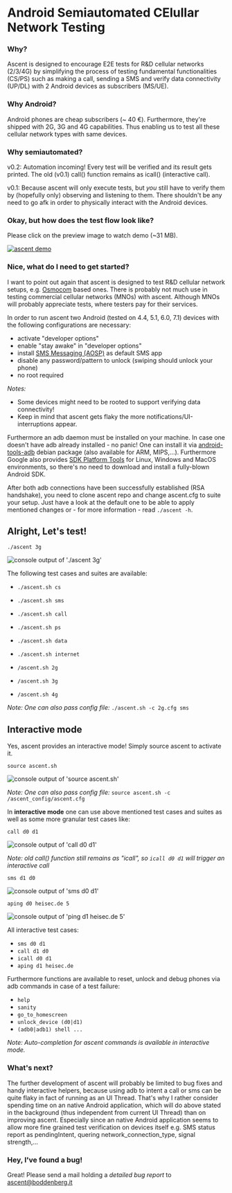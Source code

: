 # **A**ndroid **S**emiautomated **CE**lullar **N**etwork **T**esting

### Why?

Ascent is designed to encourage E2E tests for R&D cellular networks (2/3/4G) by simplifying the process of testing fundamental functionalities (CS/PS) such as making a call, sending a SMS and verify data connectivity (UP/DL) with 2 Android devices as subscribers (MS/UE).

### Why Android?

Android phones are cheap subscribers (~ 40 €). Furthermore, they're shipped with 2G, 3G and 4G capabilities. Thus enabling us to test all these cellular network types with same devices.

### Why semiautomated?

v0.2: Automation incoming! Every test will be verified and its result gets printed. The old (v0.1) call() function remains as icall() (interactive call).

v0.1: Because ascent will only execute tests, but *you* still have to verify them by (hopefully only) observing and listening to them. There shouldn't be any need to go afk in order to physically interact with the Android devices.
<br>

### Okay, but how does the test flow look like?

Please click on the preview image to watch demo (~31 MB).

<a href="https://boddenberg.it/ascent/final_ascent_v0.2.mp4" target="_blank"><img src="https://boddenberg.it/ascent/preview.png"
alt="ascent demo"/></a>


### Nice, what do I need to get started?

I want to point out again that ascent is designed to test R&D cellular network setups, e.g. [Osmocom](https://osmocom.org/) based ones. There is probably not much use in testing commercial cellular networks (MNOs) with ascent. Although MNOs will probably appreciate tests, where testers pay for their services.

In order to run ascent two Android (tested on 4.4, 5.1, 6.0, 7.1) devices with the following configurations are necessary:

* activate "developer options"
* enable "stay awake" in "developer options"
* install [SMS Messaging (AOSP)](https://play.google.com/store/apps/details?id=fr.slvn.mms) as default SMS app
* disable any password/pattern to unlock            (swiping should unlock your phone)
* no root required

*Notes:*
* Some devices might need to be rooted to support verifying data connectivity!
* Keep in mind that ascent gets flaky the more notifications/UI-interruptions appear.

Furthermore an adb daemon must be installed on your machine. In case one doesn't have adb already installed - no panic! One can install it via [android-tools-adb](https://packages.debian.org/jessie/android-tools-adb) debian package (also available for ARM, MIPS,...). Furthermore Google also provides [SDK Platform Tools](https://developer.android.com/studio/releases/platform-tools.html) for Linux, Windows and MacOS environments, so there's no need to download and install a fully-blown Android SDK.

After both adb connections have been successfully established (RSA handshake), you need to clone ascent repo and change ascent.cfg to suite your setup. Just have a look at the default one to be able to apply mentioned changes or - for more information - read `./ascent -h`.
<br>

## Alright, Let's test!

```
./ascent 3g
```
![console output of './ascent 3g'](https://boddenberg.it/ascent/ascent_3g.png)

The following test cases and suites are available:

* `./ascent.sh cs`
* `./ascent.sh sms`
* `./ascent.sh call`

* `./ascent.sh ps`
* `./ascent.sh data`
* `./ascent.sh internet`

* `/ascent.sh 2g`
* `/ascent.sh 3g`
* `/ascent.sh 4g`

*Note: One can also pass config file:* `./ascent.sh -c 2g.cfg sms`

## Interactive mode

Yes, ascent provides an interactive mode! Simply source ascent to activate it.

```
source ascent.sh
```
![console output of 'source ascent.sh'](https://boddenberg.it/ascent/source_ascent.png)

*Note: One can also pass config file:* `source ascent.sh -c /ascent_config/ascent.cfg`

In **interactive mode** one can use above mentioned test cases and suites as well as some more granular test cases like:

```
call d0 d1
```
![console output of 'call d0 d1'](https://boddenberg.it/ascent/call_d0_d1.png)

*Note: old call() function still remains as "icall", so `icall d0 d1` will trigger an interactive call*

```
sms d1 d0
```
![console output of 'sms d0 d1'](https://boddenberg.it/ascent/sms_d1_d0_v2.png)

```
aping d0 heisec.de 5
```
![console output of 'ping d1 heisec.de 5'](https://boddenberg.it/ascent/aping_d0_heisec_5.png)

All interactive test cases:

* `sms d0 d1`              
* `call d1 d0`
* `icall d0 d1`
* `aping d1 heisec.de`

Furthermore functions are available to reset, unlock and debug phones via adb commands in case of a test failure:

* `help`              
* `sanity`
* `go_to_homescreen`
* `unlock_device (d0|d1)`
* `(adb0|adb1) shell ...`

*Note: Auto-completion for ascent commands is available in interactive mode.*

### What's next?

The further development of ascent will probably be limited to bug fixes and handy interactive helpers, because using adb to intent a call or sms can be quite flaky in fact of running as an UI Thread. That's why I rather consider spending time on an native Android application, which will do above stated in the background (thus independent from current UI Thread) than on improving ascent. Especially since an native Android application seems to allow more fine grained test verification on devices itself e.g. SMS status report as pendingIntent, quering network_connection_type, signal strength,...

### Hey, I've found a bug!

Great! Please send a mail holding a *detailed bug report* to ascent@boddenberg.it
